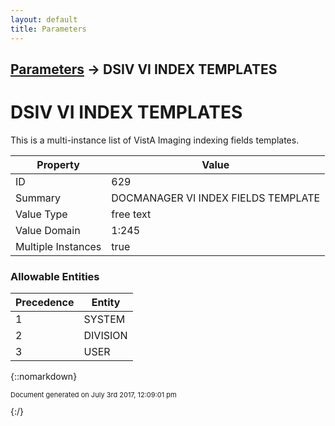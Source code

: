 ```yaml
---
layout: default
title: Parameters
---
```


## [Parameters](TableOfContents) &#8594; DSIV VI INDEX TEMPLATES
# DSIV VI INDEX TEMPLATES

This is a multi-instance list of VistA Imaging indexing fields templates.

Property | Value
--- | ---
ID | 629
Summary | DOCMANAGER VI INDEX FIELDS TEMPLATE
Value Type | free text
Value Domain | 1:245
Multiple Instances | true

### Allowable Entities

Precedence | Entity
--- | ---
1 | SYSTEM
2 | DIVISION
3 | USER

{::nomarkdown} <br/><p style="font-size: 11px">Document generated on July 3rd 2017, 12:09:01 pm</p>{:/}